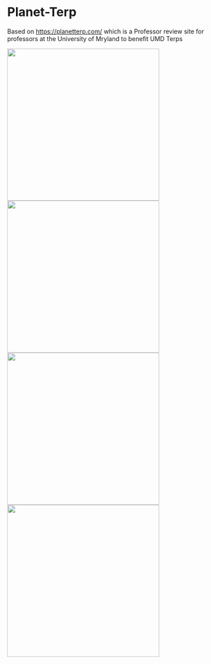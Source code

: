 # Planet-Terp
Based on https://planetterp.com/ which is a Professor review site for professors at the University of Mryland to benefit UMD Terps



<img src="https://user-images.githubusercontent.com/79062633/143379794-d2779825-2241-4136-9c43-bb165b301c0b.png" width="350">
<img src="https://user-images.githubusercontent.com/79062633/143379810-749e7b04-c7d7-4c58-bd2b-02deef042400.png" width="350">
<img src="https://user-images.githubusercontent.com/79062633/143379840-36799385-fe1f-4034-9b48-8c10bd9faf64.png" width="350">
<img src="https://user-images.githubusercontent.com/79062633/143379855-3dace38e-03ad-4bca-b144-b827648ca351.png" width="350">
